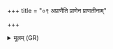 +++
title = "०९ अप्राणैति प्राणेन प्राणतीनाम्"

+++
<details><summary>मूलम् (GR)</summary>

अप्राणैति प्राणेन प्राणतीनां  
विराट् स्वराजम् अभ्य् एति पश्चात् ।  
विश्वं मृशन्तीम् अभिरूपां विराजं +++(Bhatt. mṛṣantīm)+++  
पश्यन्ति त्वे न त्वे पश्यन्त्य् एनाम् ॥
</details>